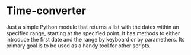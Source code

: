 # Time-converter

Just a simple Python module that returns a list with the dates within an specified range, starting at the specified point. It has methods to either introduce the first date and the range by keyboard or by paramethers. Its primary goal is to be used as a handy tool for other scripts.
